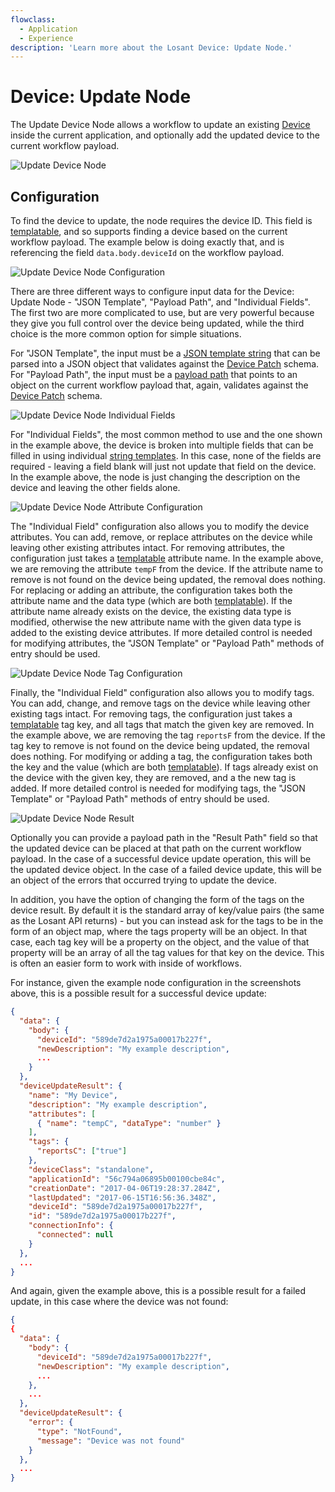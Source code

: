 ```yaml
---
flowclass:
  - Application
  - Experience
description: 'Learn more about the Losant Device: Update Node.'
---
```


# Device: Update Node

The Update Device Node allows a workflow to update an existing [Device](/devices/overview/) inside the current application, and optionally add the updated device to the current workflow payload.

![Update Device Node](/images/workflows/data/update-device-node.png "Update Device Node")

## Configuration

To find the device to update, the node requires the device ID. This field is [templatable](/workflows/accessing-payload-data/#string-templates), and so supports finding a device based on the current workflow payload. The example below is doing exactly that, and is referencing the field `data.body.deviceId` on the workflow payload.

![Update Device Node Configuration](/images/workflows/data/update-device-node-config.png "Update Device Node Configuration")

There are three different ways to configure input data for the Device: Update Node - "JSON Template", "Payload Path", and "Individual Fields". The first two are more complicated to use, but are very powerful because they give you full control over the device being updated, while the third choice is the more common option for simple situations.

For "JSON Template", the input must be a [JSON template string](/workflows/accessing-payload-data/#json-templates) that can be parsed into a JSON object that validates against the [Device Patch](/rest-api/schemas/#device-patch) schema. For "Payload Path", the input must be a [payload path](/workflows/accessing-payload-data/#payload-paths) that points to an object on the current workflow payload that, again, validates against the [Device Patch](/rest-api/schemas/#device-patch) schema.

![Update Device Node Individual Fields](/images/workflows/data/update-device-node-individual-fields.png "Update Device Node Individual Fields")

For "Individual Fields", the most common method to use and the one shown in the example above, the device is broken into multiple fields that can be filled in using individual [string templates](/workflows/accessing-payload-data/#string-templates). In this case, none of the fields are required - leaving a field blank will just not update that field on the device. In the example above, the node is just changing the description on the device and leaving the other fields alone.

![Update Device Node Attribute Configuration](/images/workflows/data/update-device-node-attr-config.png "Update Device Node Attribute Configuration")

The "Individual Field" configuration also allows you to modify the device attributes. You can add, remove, or replace attributes on the device while leaving other existing attributes intact. For removing attributes, the configuration just takes a [templatable](/workflows/accessing-payload-data/#string-templates) attribute name. In the example above, we are removing the attribute `tempF` from the device. If the attribute name to remove is not found on the device being updated, the removal does nothing. For replacing or adding an attribute, the configuration takes both the attribute name and the data type (which are both [templatable](/workflows/accessing-payload-data/#string-templates)). If the attribute name already exists on the device, the existing data type is modified, otherwise the new attribute name with the given data type is added to the existing device attributes. If more detailed control is needed for modifying attributes, the "JSON Template" or "Payload Path" methods of entry should be used.

![Update Device Node Tag Configuration](/images/workflows/data/update-device-node-tag-config.png "Update Device Node Tag Configuration")

Finally, the "Individual Field" configuration also allows you to modify tags. You can add, change, and remove tags on the device while leaving other existing tags intact. For removing tags, the configuration just takes a [templatable](/workflows/accessing-payload-data/#string-templates) tag key, and all tags that match the given key are removed. In the example above, we are removing the tag `reportsF` from the device. If the tag key to remove is not found on the device being updated, the removal does nothing. For modifying or adding a tag, the configuration takes both the key and the value (which are both [templatable](/workflows/accessing-payload-data/#string-templates)). If tags already exist on the device with the given key, they are removed, and a the new tag is added. If more detailed control is needed for modifying tags, the "JSON Template" or "Payload Path" methods of entry should be used.

![Update Device Node Result](/images/workflows/data/update-device-node-result.png "Update Device Node Result")

Optionally you can provide a payload path in the "Result Path" field so that the updated device can be placed at that path on the current workflow payload. In the case of a successful device update operation, this will be the updated device object. In the case of a failed device update, this will be an object of the errors that occurred trying to update the device.

In addition, you have the option of changing the form of the tags on the device result. By default it is the standard array of key/value pairs (the same as the Losant API returns) - but you can instead ask for the tags to be in the form of an object map, where the tags property will be an object. In that case, each tag key will be a property on the object, and the value of that property will be an array of all the tag values for that key on the device. This is often an easier form to work with inside of workflows.

For instance, given the example node configuration in the screenshots above, this is a possible result for a successful device update:

```json
{
  "data": {
    "body": {
      "deviceId": "589de7d2a1975a00017b227f",
      "newDescription": "My example description",
      ...
    }
  },
  "deviceUpdateResult": {
    "name": "My Device",
    "description": "My example description",
    "attributes": [
      { "name": "tempC", "dataType": "number" }
    ],
    "tags": {
      "reportsC": ["true"]
    },
    "deviceClass": "standalone",
    "applicationId": "56c794a06895b00100cbe84c",
    "creationDate": "2017-04-06T19:28:37.284Z",
    "lastUpdated": "2017-06-15T16:56:36.348Z",
    "deviceId": "589de7d2a1975a00017b227f",
    "id": "589de7d2a1975a00017b227f",
    "connectionInfo": {
      "connected": null
    }
  },
  ...
}
```

And again, given the example above, this is a possible result for a failed update, in this case where the device was not found:

```json
{
{
  "data": {
    "body": {
      "deviceId": "589de7d2a1975a00017b227f",
      "newDescription": "My example description",
      ...
    },
    ...
  },
  "deviceUpdateResult": {
    "error": {
      "type": "NotFound",
      "message": "Device was not found"
    }
  },
  ...
}
```
